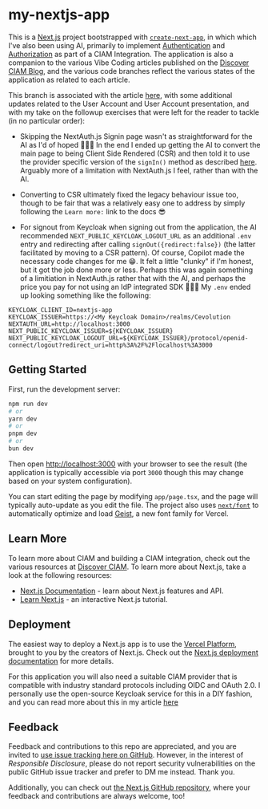 # my-nextjs-app

This is a [Next.js](https://nextjs.org) project bootstrapped with [`create-next-app`](https://nextjs.org/docs/app/api-reference/cli/create-next-app), in which which I've also been using AI, primarily to implement [Authentication](https://discovery.cevolution.co.uk/ciam/authenticate/) and [Authorization](https://discovery.cevolution.co.uk/ciam/authorize/) as part of a CIAM Integration. The application is also a companion to the various Vibe Coding articles published on the [Discover CIAM Blog](https://discovery.cevolution.co.uk/ciam/?s=Vibe+Coding), and the various code branches reflect the various states of the application as related to each article. 

This branch is associated with the article [here](https://discovery.cevolution.co.uk/ciam/vibe-coded-authn/), with some additional updates related to the User Account and User Account presentation, and with my take on the followup exercises that were left for the reader to tackle (in no particular order):

- Skipping the NextAuth.js Signin page wasn't as straightforward for the AI as I'd of hoped 🤷🏻‍♂️ In the end I ended up getting the AI to convert the main page to being Client Side Rendered (CSR) and then told it to use the provider specific version of the `signIn()` method as described [here](https://next-auth.js.org/getting-started/client#signin). Arguably more of a limitation with NextAuth.js I feel, rather than with the AI.   

- Converting to CSR ultimately fixed the legacy behaviour issue too, though to be fair that was a relatively easy one to address by simply following the `Learn more:` link to the docs 😎

- For signout from Keycloak when signing out from the application, the AI recommended `NEXT_PUBLIC_KEYCLOAK_LOGOUT_URL` as an additional `.env` entry and redirecting after calling `signOut({redirect:false})` (the latter facilitated by moving to a CSR pattern). Of course, Copilot made the necessary code changes for me 😁. It felt a little "clunky" if I'm honest, but it got the job done more or less. Perhaps this was again something of a limitiation in NextAuth.js rather that with the AI, and perhaps the price you pay for not using an IdP integrated SDK 🤷🏻‍♂️ My `.env` ended up looking something like the following:

```
KEYCLOAK_CLIENT_ID=nextjs-app
KEYCLOAK_ISSUER=https://<My Keycloak Domain>/realms/Cevolution
NEXTAUTH_URL=http://localhost:3000
NEXT_PUBLIC_KEYCLOAK_ISSUER=${KEYCLOAK_ISSUER}
NEXT_PUBLIC_KEYCLOAK_LOGOUT_URL=${KEYCLOAK_ISSUER}/protocol/openid-connect/logout?redirect_uri=http%3A%2F%2Flocalhost%3A3000
```

## Getting Started

First, run the development server:

```bash
npm run dev
# or
yarn dev
# or
pnpm dev
# or
bun dev
```

Then open [http://localhost:3000](http://localhost:3000) with your browser to see the result (the application is typically accessible via port `3000` though this may change based on your system configuration).

You can start editing the page by modifying `app/page.tsx`, and the page will typically auto-update as you edit the file. The project also uses [`next/font`](https://nextjs.org/docs/app/building-your-application/optimizing/fonts) to automatically optimize and load [Geist](https://vercel.com/font), a new font family for Vercel.

## Learn More

To learn more about CIAM and building a CIAM integration, check out the various resources at [Discover CIAM](https://discovery.cevolution.co.uk/ciam/). To learn more about Next.js, take a look at the following resources:

- [Next.js Documentation](https://nextjs.org/docs) - learn about Next.js features and API.
- [Learn Next.js](https://nextjs.org/learn) - an interactive Next.js tutorial.

## Deployment

The easiest way to deploy a Next.js app is to use the [Vercel Platform](https://vercel.com/new?utm_medium=default-template&filter=next.js&utm_source=create-next-app&utm_campaign=create-next-app-readme), brought to you by the creators of Next.js. Check out the [Next.js deployment documentation](https://nextjs.org/docs/app/building-your-application/deploying) for more details.

For this application you will also need a suitable CIAM provider that is compatible with industry standard protocols including OIDC and OAuth 2.0. I personally use the open-source Keycloak service for this in a DIY fashion, and you can read more about this in my article [here](https://discovery.cevolution.co.uk/ciam/open-source-ciam-using-keycloak/) 

## Feedback

Feedback and contributions to this repo are appreciated, and you are invited to [use issue tracking here on GitHub](https://github.com/PeterGFernandez/my-nextjs-app/issues). However, in the interest of _Responsible Disclosure_, please do not report security vulnerabilities on the public GitHub issue tracker and prefer to DM me instead. Thank you.

Additionally, you can check out [the Next.js GitHub repository](https://github.com/vercel/next.js), where your feedback and contributions are always welcome, too!

